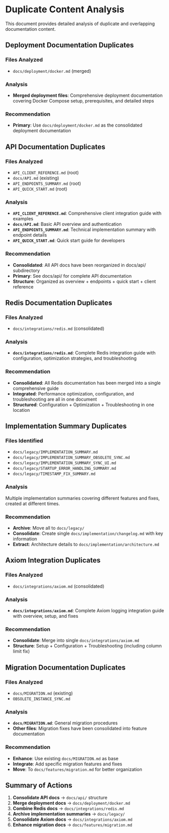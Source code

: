 # Duplicate Content Analysis

This document provides detailed analysis of duplicate and overlapping documentation content.

## Deployment Documentation Duplicates

### Files Analyzed
- `docs/deployment/docker.md` (merged)

### Analysis
- **Merged deployment files**: Comprehensive deployment documentation covering Docker Compose setup, prerequisites, and detailed steps

### Recommendation
- **Primary**: Use `docs/deployment/docker.md` as the consolidated deployment documentation

## API Documentation Duplicates

### Files Analyzed
- `API_CLIENT_REFERENCE.md` (root)
- `docs/API.md` (existing)
- `API_ENDPOINTS_SUMMARY.md` (root)
- `API_QUICK_START.md` (root)

### Analysis
- **`API_CLIENT_REFERENCE.md`**: Comprehensive client integration guide with examples
- **`docs/API.md`**: Basic API overview and authentication
- **`API_ENDPOINTS_SUMMARY.md`**: Technical implementation summary with endpoint details
- **`API_QUICK_START.md`**: Quick start guide for developers

### Recommendation
- **Consolidated**: All API docs have been reorganized in docs/api/ subdirectory
- **Primary**: See docs/api/ for complete API documentation
- **Structure**: Organized as overview + endpoints + quick start + client reference

## Redis Documentation Duplicates

### Files Analyzed
- `docs/integrations/redis.md` (consolidated)

### Analysis
- **`docs/integrations/redis.md`**: Complete Redis integration guide with configuration, optimization strategies, and troubleshooting

### Recommendation
- **Consolidated**: All Redis documentation has been merged into a single comprehensive guide
- **Integrated**: Performance optimization, configuration, and troubleshooting are all in one document
- **Structured**: Configuration + Optimization + Troubleshooting in one location

## Implementation Summary Duplicates

### Files Identified
- `docs/legacy/IMPLEMENTATION_SUMMARY.md`
- `docs/legacy/IMPLEMENTATION_SUMMARY_OBSOLETE_SYNC.md`
- `docs/legacy/IMPLEMENTATION_SUMMARY_SYNC_UI.md`
- `docs/legacy/STARTUP_ERROR_HANDLING_SUMMARY.md`
- `docs/legacy/TIMESTAMP_FIX_SUMMARY.md`

### Analysis
Multiple implementation summaries covering different features and fixes, created at different times.

### Recommendation
- **Archive**: Move all to `docs/legacy/`
- **Consolidate**: Create single `docs/implementation/changelog.md` with key information
- **Extract**: Architecture details to `docs/implementation/architecture.md`

## Axiom Integration Duplicates

### Files Analyzed
- `docs/integrations/axiom.md` (consolidated)

### Analysis
- **`docs/integrations/axiom.md`**: Complete Axiom logging integration guide with overview, setup, and fixes

### Recommendation
- **Consolidate**: Merge into single `docs/integrations/axiom.md`
- **Structure**: Setup + Configuration + Troubleshooting (including column limit fix)

## Migration Documentation Duplicates

### Files Analyzed
- `docs/MIGRATION.md` (existing)
- `OBSOLETE_INSTANCE_SYNC.md`

### Analysis
- **`docs/MIGRATION.md`**: General migration procedures
- **Other files**: Migration fixes have been consolidated into feature documentation

### Recommendation
- **Enhance**: Use existing `docs/MIGRATION.md` as base
- **Integrate**: Add specific migration features and fixes
- **Move**: To `docs/features/migration.md` for better organization

## Summary of Actions

1. **Consolidate API docs** → `docs/api/` structure
2. **Merge deployment docs** → `docs/deployment/docker.md`
3. **Combine Redis docs** → `docs/integrations/redis.md`
4. **Archive implementation summaries** → `docs/legacy/`
5. **Consolidate Axiom docs** → `docs/integrations/axiom.md`
6. **Enhance migration docs** → `docs/features/migration.md`